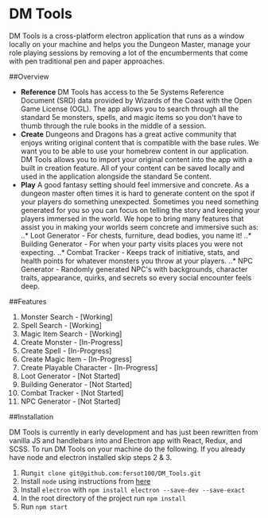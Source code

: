  
DM Tools
========
DM Tools is a cross-platform electron application that runs as a window locally on your machine and helps you the Dungeon Master, manage your role playing sessions by removing a lot of the encumberments that come with pen traditional pen and paper approaches. 

##Overview
 * <strong>Reference</strong> 
DM Tools has access to the 5e Systems Reference Document (SRD) data provided by Wizards of the Coast with the Open Game License (OGL). The app allows you to search through all the standard 5e monsters, spells, and magic items so you don't have to thumb through the rule books in the middle of a session.
 * <strong>Create</strong>
Dungeons and Dragons has a great active community that enjoys writing original content that is compatible with the base rules. We want you to be able to use your homebrew content in our application. DM Tools allows you to import your original content into the app with a built in creation feature. All of your content can be saved locally and used in the application alongside the standard 5e content.   
 * <strong>Play</strong>
A good fantasy setting should feel immersive and concrete. As a dungeon master often times it is hard to generate content on the spot if your players do something unexpected. Sometimes you need something generated for you so you can focus on telling the story and keeping your players immersed in the world. We hope to bring many features that assist you in making your worlds seem concrete and immersive such as: 
..* Loot Generator - For chests, furniture, dead bodies, you name it!
..* Building Generator - For when your party visits places you were not expecting. 
..* Combat Tracker - Keeps track of initiative, stats, and health points for whatever monsters you throw at your players.
..* NPC Generator - Randomly generated NPC's with backgrounds, character traits, appearance, quirks, and secrets so every social encounter feels deep.

##Features
1. Monster Search - [Working]
2. Spell Search - [Working]
3. Magic Item Search - [Working]
4. Create Monster - [In-Progress]
5. Create Spell - [In-Progress]
6. Create Magic Item - [In-Progress]
7. Create Playable Character - [In-Progress]
8. Loot Generator - [Not Started]
9. Building Generator - [Not Started]
10. Combat Tracker - [Not Started]
11. NPC Generator - [Not Started]

##Installation

DM Tools is currently in early development and has just been rewritten from vanilla JS and handlebars into and Electron app with React, Redux, and SCSS. To run DM Tools on your machine do the following. If you already have node and electron installed skip steps 2 & 3.

1. Run`git clone git@github.com:fersot100/DM_Tools.git`
2. Install `node` using instructions from [here](https://nodejs.org/en/download/package-manager/)
3. Install `electron` with `npm install electron --save-dev --save-exact`
4. In the root directory of the project run `npm install`
5. Run `npm start`